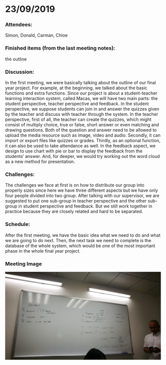 # 23/09/2019

### Attendees: 
Simon, Donald, Carman, Chloe

### Finished items (from the last meeting notes): 
the outline

### Discussion: 
In the first meeting, we were basically talking about the outline of our final year project. For example, at the beginning, we talked about the basic functions and extra functions. Since our project is about a student-teacher learning interaction system, called Macas, we will have two main parts: the student perspective, teacher perspective and feedback. In the student perspective, we suppose students can join in and answer the quizzes given by the teacher and discuss with teacher through the system. In the teacher perspective, first of all, the teacher can create the quizzes, which might consist of multiply choice, true or false, short answer or even matching and drawing questions. Both of the question and answer need to be allowed to upload the media resource such as image, video and audio. Secondly, it can import or export files like quizzes or grades. Thirdly, as an optional function, it can also be used to take attendance as well. In the feedback aspect, we design to use chart with pie or bar to display the feedback from the students’ answer. And, for deeper, we would try working out the word cloud as a new method for presentation. 
 
### Challenges: 
The challenges we face at first is on how to distribute our group into properly sizes since here we have three different aspects but we have only four people divided into two group. After talking with our supervisor, we are suggested to put one sub-group in teacher perspective and the other sub-group in student perspective and feedback. But we still work together in practice because they are closely related and hard to be separated.  

### Schedule:
After the first meeting, we have the basic idea what we need to do and what we are going to do next. Then, the next task we need to complete is the database of the whole system, which would be one of the most important phase in the whole final year project. 

### Meeting Image
![image](https://github.com/umsimonchen/Final-Year-Project/blob/master/images/1.jpg)
